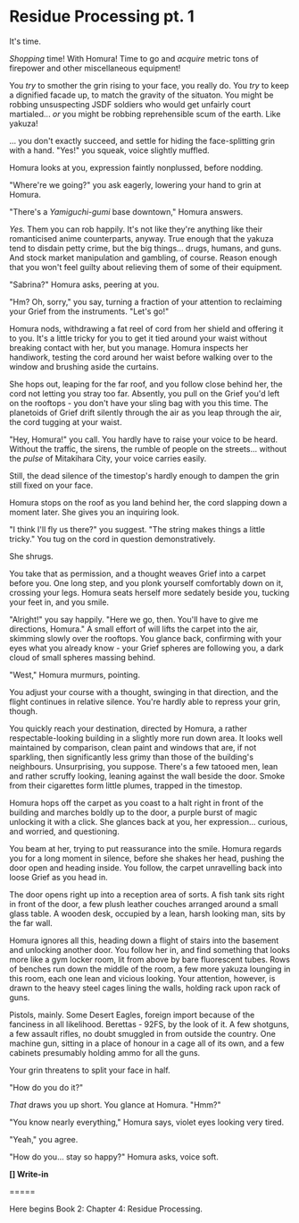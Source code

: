 # Residue Processing pt. 1

It's time.

*Shopping* time! With Homura! Time to go and *acquire* metric tons of firepower and other miscellaneous equipment!

You *try* to smother the grin rising to your face, you really do. You *try* to keep a dignified facade up, to match the gravity of the situaton. You might be robbing unsuspecting JSDF soldiers who would get unfairly court martialed... *or* you might be robbing reprehensible scum of the earth. Like yakuza!

... you don't exactly succeed, and settle for hiding the face-splitting grin with a hand. "Yes!" you squeak, voice slightly muffled.

Homura looks at you, expression faintly nonplussed, before nodding.

"Where're we going?" you ask eagerly, lowering your hand to grin at Homura.

"There's a *Yamiguchi-gumi* base downtown," Homura answers.

*Yes.* Them you can rob happily. It's not like they're anything like their romanticised anime counterparts, anyway. True enough that the yakuza tend to disdain petty crime, but the big things... drugs, humans, and guns. And stock market manipulation and gambling, of course. Reason enough that you won't feel guilty about relieving them of some of their equipment.

"Sabrina?" Homura asks, peering at you.

"Hm? Oh, sorry," you say, turning a fraction of your attention to reclaiming your Grief from the instruments. "Let's go!"

Homura nods, withdrawing a fat reel of cord from her shield and offering it to you. It's a little tricky for you to get it tied around your waist without breaking contact with her, but you manage. Homura inspects her handiwork, testing the cord around her waist before walking over to the window and brushing aside the curtains.

She hops out, leaping for the far roof, and you follow close behind her, the cord not letting you stray too far. Absently, you pull on the Grief you'd left on the rooftops - you don't have your sling bag with you this time. The planetoids of Grief drift silently through the air as you leap through the air, the cord tugging at your waist.

"Hey, Homura!" you call. You hardly have to raise your voice to be heard. Without the traffic, the sirens, the rumble of people on the streets... without the *pulse* of Mitakihara City, your voice carries easily.

Still, the dead silence of the timestop's hardly enough to dampen the grin still fixed on your face.

Homura stops on the roof as you land behind her, the cord slapping down a moment later. She gives you an inquiring look.

"I think I'll fly us there?" you suggest. "The string makes things a little tricky." You tug on the cord in question demonstratively.

She shrugs.

You take that as permission, and a thought weaves Grief into a carpet before you. One long step, and you plonk yourself comfortably down on it, crossing your legs. Homura seats herself more sedately beside you, tucking your feet in, and you smile.

"Alright!" you say happily. "Here we go, then. You'll have to give me directions, Homura." A small effort of will lifts the carpet into the air, skimming slowly over the rooftops. You glance back, confirming with your eyes what you already know - your Grief spheres are following you, a dark cloud of small spheres massing behind.

"West," Homura murmurs, pointing.

You adjust your course with a thought, swinging in that direction, and the flight continues in relative silence. You're hardly able to repress your grin, though.

You quickly reach your destination, directed by Homura, a rather respectable-looking building in a slightly more run down area. It looks well maintained by comparison, clean paint and windows that are, if not sparkling, then significantly less grimy than those of the building's neighbours. Unsurprising, you suppose. There's a few tatooed men, lean and rather scruffy looking, leaning against the wall beside the door. Smoke from their cigarettes form little plumes, trapped in the timestop.

Homura hops off the carpet as you coast to a halt right in front of the building and marches boldly up to the door, a purple burst of magic unlocking it with a click. She glances back at you, her expression... curious, and worried, and questioning.

You beam at her, trying to put reassurance into the smile. Homura regards you for a long moment in silence, before she shakes her head, pushing the door open and heading inside. You follow, the carpet unravelling back into loose Grief as you head in.

The door opens right up into a reception area of sorts. A fish tank sits right in front of the door, a few plush leather couches arranged around a small glass table. A wooden desk, occupied by a lean, harsh looking man, sits by the far wall.

Homura ignores all this, heading down a flight of stairs into the basement and unlocking another door. You follow her in, and find something that looks more like a gym locker room, lit from above by bare fluorescent tubes. Rows of benches run down the middle of the room, a few more yakuza lounging in this room, each one lean and vicious looking. Your attention, however, is drawn to the heavy steel cages lining the walls, holding rack upon rack of guns.

Pistols, mainly. Some Desert Eagles, foreign import because of the fanciness in all likelihood. Berettas - 92FS, by the look of it. A few shotguns, a few assault rifles, no doubt smuggled in from outside the country. One machine gun, sitting in a place of honour in a cage all of its own, and a few cabinets presumably holding ammo for all the guns.

Your grin threatens to split your face in half.

"How do you do it?"

*That* draws you up short. You glance at Homura. "Hmm?"

"You know nearly everything," Homura says, violet eyes looking very tired.

"Yeah," you agree.

"How do you... stay so happy?" Homura asks, voice soft.

**\[] Write-in**

\=====​

Here begins Book 2: Chapter 4: Residue Processing.
